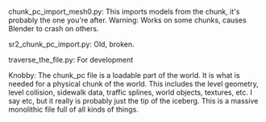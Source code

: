 chunk_pc_import_mesh0.py:
  This imports models from the chunk, it's probably the one you're after.
  Warning: Works on some chunks, causes Blender to crash on others.

sr2_chunk_pc_import.py:
  Old, broken.
  
traverse_the_file.py:
  For development

Knobby:
The chunk_pc file is a loadable part of the world. It is what is needed for a physical chunk of the world. This includes the level geometry, level collision, sidewalk data, traffic splines, world objects, textures, etc. I say etc, but it really is probably just the tip of the iceberg. This is a massive monolithic file full of all kinds of things.
